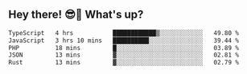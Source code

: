 ## Hey there! 😎👋 What's up?

<!--START_SECTION:waka-->

```txt
TypeScript   4 hrs           ████████████▒░░░░░░░░░░░░   49.80 %
JavaScript   3 hrs 10 mins   ██████████░░░░░░░░░░░░░░░   39.44 %
PHP          18 mins         █░░░░░░░░░░░░░░░░░░░░░░░░   03.89 %
JSON         13 mins         ▓░░░░░░░░░░░░░░░░░░░░░░░░   02.81 %
Rust         13 mins         ▓░░░░░░░░░░░░░░░░░░░░░░░░   02.79 %
```

<!--END_SECTION:waka-->
